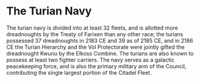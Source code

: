 # The Turian Navy
The turian navy is divided into at least 32 fleets, and is allotted more dreadnoughts by the Treaty of Farixen than any other race; the turians possessed 37 dreadnoughts in 2183 CE and 39 as of 2185 CE, and in 2186 CE the Turian Hierarchy and the Vol Protectorate were jointly gifted the dreadnought Kwunu by the Elkoss Combine. The turians are also known to possess at least two fighter carriers. The navy serves as a galactic peacekeeping force, and is also the primary military arm of the Council, contributing the single largest portion of the Citadel Fleet.